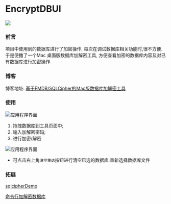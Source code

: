 # EncryptDBUI
![](http://yuqiangcoder.com/assets/postImages/ios/201807/1.svg)

### 前言
项目中使用到的数据库进行了加密操作, 每次在调试数据库相关功能时,很不方便. 于是便撸了一个Mac 桌面版数据库加解密工具, 方便查看加密的数据库内容及对已有数据库进行加密操作.

### 博客
博客地址: 
[基于FMDB/SQLCipher的Mac版数据库加解密工具](http://yuqiangcoder.com/2018/07/17/%E5%9F%BA%E4%BA%8EFMDB-SQLCipher%E7%9A%84Mac%E7%89%88%E6%95%B0%E6%8D%AE%E5%BA%93%E5%8A%A0%E8%A7%A3%E5%AF%86%E5%B7%A5%E5%85%B7.html)

### 使用
![应用程序界面](http://yuqiangcoder.com/assets/postImages/ios/201807/1.png)

1. 拖拽数据库到工具页面中;
2. 输入加解密密码;
3. 进行加密/解密

![应用程序界面](http://yuqiangcoder.com/assets/postImages/ios/201807/2.png)

* 可点击右上角`清空重选`按钮进行清空已选的数据库,重新选择数据库文件

### 拓展
[sqlcipherDemo](https://github.com/zhengbomo/sqlcipherDemo)

[命令行加解密数据库](https://www.zetetic.net/sqlcipher/sqlcipher-api/#sqlcipher_export)

